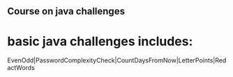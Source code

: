 ## Course on java challenges
# basic java challenges includes: 
EvenOdd|PasswordComplexityCheck|CountDaysFromNow|LetterPoints|RedactWords 
